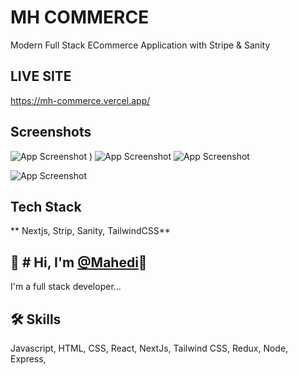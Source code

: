 
# MH COMMERCE

Modern Full Stack ECommerce Application with Stripe & Sanity



## LIVE SITE
https://mh-commerce.vercel.app/


## Screenshots

![App Screenshot](https://i.ibb.co/k3m83Jg/screencapture-mh-commerce-vercel-app-2022-05-22-02-28-02.png)
)
![App Screenshot](https://i.ibb.co/0JyZ3mj/screencapture-mh-commerce-vercel-app-product-headphones-2022-05-22-02-28-24.png)
![App Screenshot](https://i.ibb.co/cgrDp87/screencapture-checkout-stripe-pay-cs-test-a1-TFs-Fu9u-Tbz4kbjazcd-DMw-E2-Zzedq-J1f-Piwaw-On96nl-Skp9.png)

![App Screenshot](https://i.ibb.co/D8S72Zg/screencapture-mh-commerce-vercel-app-success-2022-05-22-02-30-44.png)




## Tech Stack

** Nextjs, Strip, Sanity, TailwindCSS**




## 🚀 # Hi, I'm  [@Mahedi](https://www.github.com/Mahedimm)👋
I'm a full stack developer...


## 🛠 Skills
Javascript, HTML, CSS, React, NextJs, Tailwind CSS, Redux, Node, Express, 

